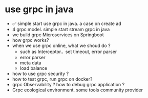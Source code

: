 # use grpc in java

- ✅ simple start use grpc in java. a case on create ad
- 4 grpc model. simple start stream grpc in java
- we build grpc Microservices on Springboot
- how grpc works?
- when we use grpc online, what we shoud do ?
  - such as Interceptor，set timeout, error parser 
  - error parser
  - meta data
  - load balance
- how to use grpc security ? 
- how to test grpc, run grpc on docker?
- grpc Observability ? how to debug grpc application ?
- Grpc ecological environment. some tools community provider

